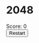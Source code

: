 <!DOCTYPE html>
<html lang="en">
<head>
    <meta charset="UTF-8">
    <meta name="viewport" content="width=device-width, initial-scale=1.0">
    <title>2048 Game</title>
    <link rel="stylesheet" href="styles.css">
</head>
<body>
    <div class="game-container">
        <h1>2048</h1>
        <div class="grid-container" id="grid-container">
            <!-- Cells will be generated here -->
        </div>
        <div class="score-container">
            <span>Score: <span id="score">0</span></span>
        </div>
        <button id="restart-button">Restart</button>
    </div>
    <script src="script.js"></script>
</body>
</html>
